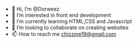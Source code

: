 - 👋 Hi, I’m @Dorweez
- 👀 I’m interested in front end development
- 🌱 I’m currently learning HTML,CSS and Javascript
- 💞️ I’m looking to collaborate on creating websites
- 📫 How to reach me chizzme19@gmail.com

<!---
Dorweez/Dorweez is a ✨ special ✨ repository because its `README.md` (this file) appears on your GitHub profile.
You can click the Preview link to take a look at your changes.
--->

